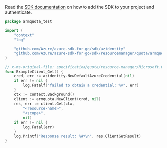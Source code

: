 Read the [SDK documentation](https://github.com/Azure/azure-sdk-for-go/blob/sdk%2Fresourcemanager%2Fquota%2Farmquota%2Fv0.2.0/sdk/resourcemanager/quota/armquota/README.md) on how to add the SDK to your project and authenticate.

```go
package armquota_test

import (
	"context"
	"log"

	"github.com/Azure/azure-sdk-for-go/sdk/azidentity"
	"github.com/Azure/azure-sdk-for-go/sdk/resourcemanager/quota/armquota"
)

// x-ms-original-file: specification/quota/resource-manager/Microsoft.Quota/preview/2021-03-15-preview/examples/getComputeOneSkuQuotaLimit.json
func ExampleClient_Get() {
	cred, err := azidentity.NewDefaultAzureCredential(nil)
	if err != nil {
		log.Fatalf("failed to obtain a credential: %v", err)
	}
	ctx := context.Background()
	client := armquota.NewClient(cred, nil)
	res, err := client.Get(ctx,
		"<resource-name>",
		"<scope>",
		nil)
	if err != nil {
		log.Fatal(err)
	}
	log.Printf("Response result: %#v\n", res.ClientGetResult)
}
```
